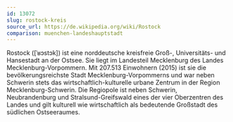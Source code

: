 ```yaml
---
id: 13072
slug: rostock-kreis
source_url: https://de.wikipedia.org/wiki/Rostock
comparison: muenchen-landeshauptstadt
---
```


Rostock ([ˈʁɔstɔk]) ist eine norddeutsche kreisfreie Groß-, Universitäts- und Hansestadt an der Ostsee. Sie liegt im Landesteil Mecklenburg des Landes Mecklenburg-Vorpommern. Mit 207.513 Einwohnern (2015) ist sie die bevölkerungsreichste Stadt Mecklenburg-Vorpommerns und war neben Schwerin stets das wirtschaftlich-kulturelle urbane Zentrum in der Region Mecklenburg-Schwerin. Die Regiopole ist neben Schwerin, Neubrandenburg und Stralsund-Greifswald eines der vier Oberzentren des Landes und gilt kulturell wie wirtschaftlich als bedeutende Großstadt des südlichen Ostseeraumes.
